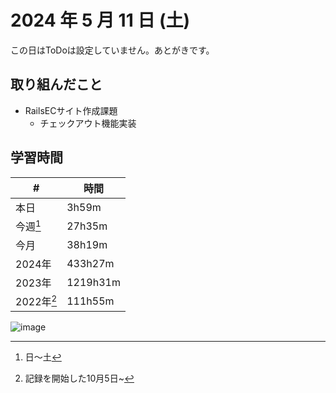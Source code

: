 # 2024 年 5 月 11 日 (土)
この日はToDoは設定していません。あとがきです。

## 取り組んだこと
- RailsECサイト作成課題
  - チェックアウト機能実装

## 学習時間
| #          | 時間     |
| ---------- | -------- |
| 本日       | 3h59m    |
| 今週[^1]   | 27h35m    |
| 今月       | 38h19m    |
| 2024年     | 433h27m  |
| 2023年     | 1219h31m |
| 2022年[^2] | 111h55m  |

[^1]: 日〜土
[^2]: 記録を開始した10月5日~

![image](https://github.com/nil-ramuda/daily_report/assets/94735931/b6100f34-2aa4-4294-858e-82a8d159b29f)
